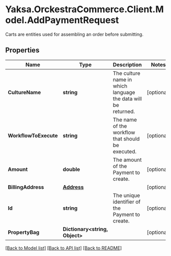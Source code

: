 # Yaksa.OrckestraCommerce.Client.Model.AddPaymentRequest
Carts are entities used for assembling an order before submitting.

## Properties

Name | Type | Description | Notes
------------ | ------------- | ------------- | -------------
**CultureName** | **string** | The culture name in which language the data will be returned. | [optional] 
**WorkflowToExecute** | **string** | The name of the workflow that should be executed. | [optional] 
**Amount** | **double** | The amount of the Payment to create. | [optional] 
**BillingAddress** | [**Address**](Address.md) |  | [optional] 
**Id** | **string** | The unique identifier of the Payment to create. | [optional] 
**PropertyBag** | **Dictionary&lt;string, Object&gt;** |  | [optional] 

[[Back to Model list]](../README.md#documentation-for-models) [[Back to API list]](../README.md#documentation-for-api-endpoints) [[Back to README]](../README.md)


